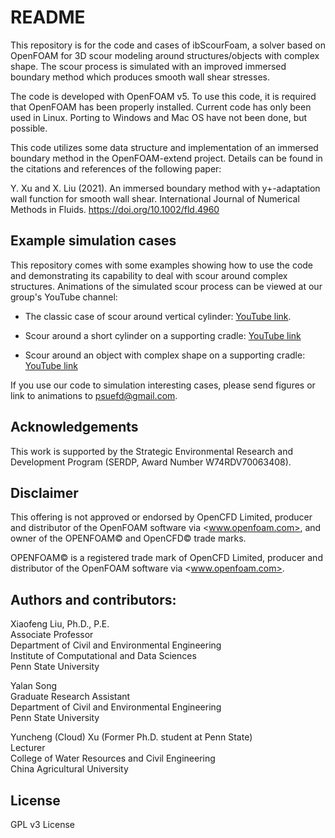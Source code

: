 # README #
This repository is for the code and cases of ibScourFoam, a solver based on OpenFOAM for 3D scour modeling around structures/objects with complex shape. The scour process is simulated with an improved immersed boundary method which produces smooth wall shear stresses. 

The code is developed with OpenFOAM v5. To use this code, it is required that OpenFOAM has been properly installed. Current code has only been used in Linux. Porting to Windows and Mac OS have not been done, but possible.

This code utilizes some data structure and implementation of an immersed boundary method in the OpenFOAM-extend project. Details can be found in the citations and references of the following paper:

Y. Xu and X. Liu (2021). An immersed boundary method with y+-adaptation wall function for smooth wall shear. International Journal of Numerical Methods in Fluids. https://doi.org/10.1002/fld.4960

## Example simulation cases ##

This repository comes with some examples showing how to use the code and demonstrating its capability to deal with scour around complex structures. Animations of the simulated scour process can be viewed at our group's YouTube channel:

- The classic case of scour around vertical cylinder: [YouTube link](https://www.youtube.com/watch?v=JIKRwKyth5s&list=PLPt0QqiTKrmv6r52cZyp9l11i6auKGSMY&index=4).

- Scour around a short cylinder on a supporting cradle: [YouTube link](https://www.youtube.com/watch?v=tf6YIUMZle0&list=PLPt0QqiTKrmv6r52cZyp9l11i6auKGSMY&index=5)

- Scour around an object with complex shape on a supporting cradle: [YouTube link](https://www.youtube.com/watch?v=VU2N0s7i3nI&list=PLPt0QqiTKrmv6r52cZyp9l11i6auKGSMY&index=6)

If you use our code to simulation interesting cases, please send figures or link to animations to <psuefd@gmail.com>.

## Acknowledgements ##
This work is supported by the Strategic Environmental Research and Development Program (SERDP, Award Number W74RDV70063408). 

## Disclaimer ##
This offering is not approved or endorsed by OpenCFD Limited, producer and distributor of the OpenFOAM software via <www.openfoam.com>, and owner of the OPENFOAM&copy;  and OpenCFD&copy; trade marks.

OPENFOAM&copy; is a registered trade mark of OpenCFD Limited, producer and distributor of the OpenFOAM software via <www.openfoam.com>.
 
## Authors and contributors: ##
Xiaofeng Liu, Ph.D., P.E.  
Associate Professor  
Department of Civil and Environmental Engineering  
Institute of Computational and Data Sciences  
Penn State University

Yalan Song  
Graduate Research Assistant  
Department of Civil and Environmental Engineering  
Penn State University  

Yuncheng (Cloud) Xu (Former Ph.D. student at Penn State)  
Lecturer  
College of Water Resources and Civil Engineering  
China Agricultural University

## License ##
GPL v3 License



